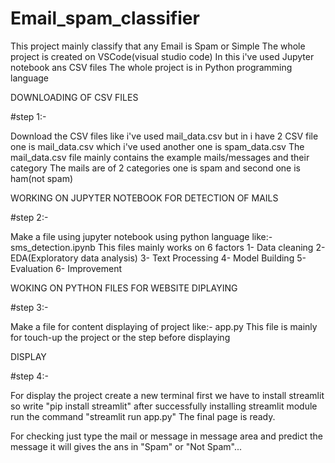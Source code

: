 # Email_spam_classifier
This project mainly classify that any Email is Spam or Simple 
The whole project is created on VSCode(visual studio code)
In this i've used Jupyter notebook ans CSV files
The whole project is in Python programming language 

DOWNLOADING OF CSV FILES

#step 1:-

Download the CSV  files like i've used mail_data.csv but in i have 2 CSV file one is mail_data.csv which i've used another one is spam_data.csv
The mail_data.csv file mainly contains the example mails/messages and their category 
The mails are of 2 categories one is spam and second one is ham(not spam)

WORKING ON JUPYTER NOTEBOOK FOR DETECTION OF MAILS

#step 2:-

Make a file using jupyter notebook using python language like:- sms_detection.ipynb
This files mainly works on 6 factors
1- Data cleaning
2- EDA(Exploratory data analysis)
3- Text Processing
4- Model Building
5- Evaluation
6- Improvement

WOKING ON PYTHON FILES FOR WEBSITE DIPLAYING

#step 3:-

Make a file for content displaying of project like:- app.py
This file is mainly for touch-up the project or the step before displaying

DISPLAY

#step 4:-

For display the project create a new terminal 
first we have to install streamlit so write "pip install streamlit"
after successfully installing streamlit module run the command "streamlit run app.py"
The final page is ready.

For checking just type the mail or message in message area and predict the message
it will gives the ans in "Spam" or "Not Spam"...




 
